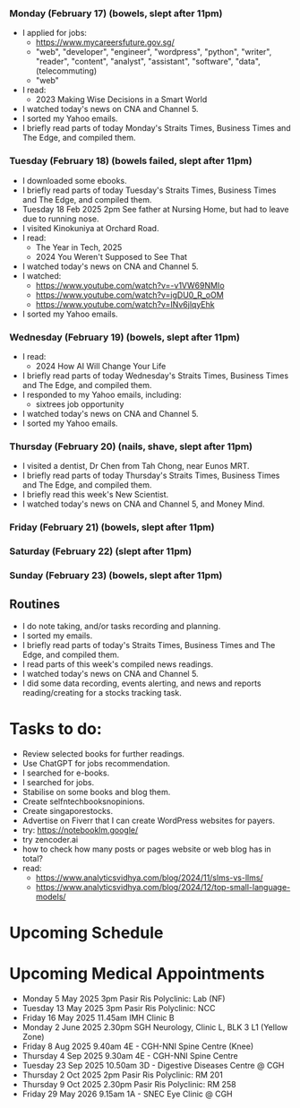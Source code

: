 ### Monday (February 17) (bowels, slept after 11pm)
- I applied for jobs:
    - https://www.mycareersfuture.gov.sg/
    - "web", "developer", "engineer", "wordpress", "python", "writer", "reader", "content", "analyst", "assistant", "software", "data", (telecommuting)
    - "web"
- I read:
    - 2023 Making Wise Decisions in a Smart World
- I watched today's news on CNA and Channel 5.
- I sorted my Yahoo emails.
- I briefly read parts of today Monday's Straits Times, Business Times and The Edge, and compiled them.

### Tuesday (February 18) (bowels failed, slept after 11pm)
- I downloaded some ebooks.
- I briefly read parts of today Tuesday's Straits Times, Business Times and The Edge, and compiled them.
- Tuesday 18 Feb 2025 2pm See father at Nursing Home, but had to leave due to running nose.
- I visited Kinokuniya at Orchard Road.
- I read:
    - The Year in Tech, 2025
    - 2024 You Weren't Supposed to See That
- I watched today's news on CNA and Channel 5.
- I watched:
    - https://www.youtube.com/watch?v=-v1VW69NMIo
    - https://www.youtube.com/watch?v=igDU0_R_oOM
    - https://www.youtube.com/watch?v=INv6jlqyEhk
- I sorted my Yahoo emails.

### Wednesday (February 19) (bowels, slept after 11pm)
- I read:
    - 2024 How AI Will Change Your Life
- I briefly read parts of today Wednesday's Straits Times, Business Times and The Edge, and compiled them.
- I responded to my Yahoo emails, including:
    - sixtrees job opportunity
- I watched today's news on CNA and Channel 5.
- I sorted my Yahoo emails.

### Thursday (February 20) (nails, shave, slept after 11pm)
- I visited a dentist, Dr Chen from Tah Chong, near Eunos MRT.
- I briefly read parts of today Thursday's Straits Times, Business Times and The Edge, and compiled them.
- I briefly read this week's New Scientist.
- I watched today's news on CNA and Channel 5, and Money Mind.

### Friday (February 21) (bowels, slept after 11pm)


### Saturday (February 22) (slept after 11pm)


### Sunday (February 23) (bowels, slept after 11pm)




## Routines
- I do note taking, and/or tasks recording and planning.
- I sorted my emails.
- I briefly read parts of today's Straits Times, Business Times and The Edge, and compiled them.
- I read parts of this week's compiled news readings.
- I watched today's news on CNA and Channel 5.
- I did some data recording, events alerting, and news and reports reading/creating for a stocks tracking task.

# Tasks to do:
- Review selected books for further readings.
- Use ChatGPT for jobs recommendation.
- I searched for e-books.
- I searched for jobs.
- Stabilise on some books and blog them.
- Create selfntechbooksnopinions.
- Create singaporestocks.
- Advertise on Fiverr that I can create WordPress websites for payers.
- try: https://notebooklm.google/
- try zencoder.ai
- how to check how many posts or pages website or web blog has in total?
- read:
    - https://www.analyticsvidhya.com/blog/2024/11/slms-vs-llms/
    - https://www.analyticsvidhya.com/blog/2024/12/top-small-language-models/

# Upcoming Schedule

# Upcoming Medical Appointments
- Monday 5 May 2025 3pm Pasir Ris Polyclinic: Lab (NF)
- Tuesday 13 May 2025 3pm Pasir Ris Polyclinic: NCC
- Friday 16 May 2025 11.45am IMH Clinic B
- Monday 2 June 2025 2.30pm SGH Neurology, Clinic L, BLK 3 L1 (Yellow Zone)
- Friday 8 Aug 2025 9.40am 4E - CGH-NNI Spine Centre (Knee)
- Thursday 4 Sep 2025 9.30am 4E - CGH-NNI Spine Centre
- Tuesday 23 Sep 2025 10.50am 3D - Digestive Diseases Centre @ CGH
- Thursday 2 Oct 2025 2pm Pasir Ris Polyclinic: RM 201
- Thursday 9 Oct 2025 2.30pm Pasir Ris Polyclinic: RM 258
- Friday 29 May 2026 9.15am 1A - SNEC Eye Clinic @ CGH
